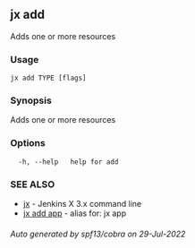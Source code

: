 ## jx add

Adds one or more resources

### Usage

```
jx add TYPE [flags]
```

### Synopsis

Adds one or more resources

### Options

```
  -h, --help   help for add
```

### SEE ALSO

* [jx](jx.md)	 - Jenkins X 3.x command line
* [jx add app](jx_add_app.md)	 - alias for: jx app

###### Auto generated by spf13/cobra on 29-Jul-2022
